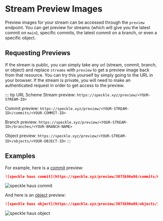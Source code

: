 # Stream Preview Images

Preview images for your stream can be accessed through the `preview` endpoint. You can get preview for streams (which will give you the latest commit on `main`), specific commits, the latest commit on a branch, or even a specific object.

## Requesting Previews

If the stream is public, you can simply take any url (stream, commit, branch, or object) and replace `streams` with `preview` to get a preview image back from that resource. You can try this yourself by simply going to the URL in your browser. If the stream is private, you will need to make an authenticated request in order to get access to the preview.

::: tip URL Scheme
Stream preview: `https://speckle.xyz/preview/<YOUR-STREAM-ID>`

Commit preview: `https://speckle.xyz/preview/<YOUR-STREAM-ID>/commits/<YOUR-COMMIT-ID>`

Branch preview: `https://speckle.xyz/preview/<YOUR-STREAM-ID>/branches/<YOUR-BRANCH-NAME>`

Object preview: `https://speckle.xyz/preview/<YOUR-STREAM-ID>/objects/<YOUR-OBJECT-ID>`
:::

## Examples

For example, here is a [commit](https://speckle.xyz/streams/3073b96e86/commits/604bea8cc6) preview:
```md
![speckle haus commit](https://speckle.xyz/preview/3073b96e86/commits/604bea8cc6)
```
![speckle haus commit](https://speckle.xyz/preview/3073b96e86/commits/604bea8cc6)

And here is an [object](https://speckle.xyz/streams/3073b96e86/objects/1a2a5fd7ff5c6e6b2382f513d19eb3d5) preview:
```md
![speckle haus object](https://speckle.xyz/preview/3073b96e86/objects/1a2a5fd7ff5c6e6b2382f513d19eb3d5)
```
![speckle haus object](https://speckle.xyz/preview/3073b96e86/objects/1a2a5fd7ff5c6e6b2382f513d19eb3d5)